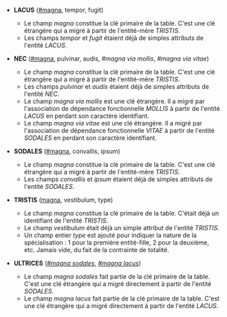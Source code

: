 - **LACUS** (<ins>#magna</ins>, tempor, fugit)
  - Le champ _magna_ constitue la clé primaire de la table. C'est une clé étrangère qui a migré à partir de l'entité-mère _TRISTIS_.
  - Les champs _tempor_ et _fugit_ étaient déjà de simples attributs de l'entité _LACUS_.

- **NEC** (<ins>#magna</ins>, pulvinar, audis, _#magna via mollis_, _#magna via vitae_)
  - Le champ _magna_ constitue la clé primaire de la table. C'est une clé étrangère qui a migré à partir de l'entité-mère _TRISTIS_.
  - Les champs _pulvinar_ et _audis_ étaient déjà de simples attributs de l'entité _NEC_.
  - Le champ _magna via mollis_ est une clé étrangère. Il a migré par l'association de dépendance fonctionnelle _MOLLIS_ à partir de l'entité _LACUS_ en perdant son caractère identifiant.
  - Le champ _magna via vitae_ est une clé étrangère. Il a migré par l'association de dépendance fonctionnelle _VITAE_ à partir de l'entité _SODALES_ en perdant son caractère identifiant.

- **SODALES** (<ins>#magna</ins>, convallis, ipsum)
  - Le champ _magna_ constitue la clé primaire de la table. C'est une clé étrangère qui a migré à partir de l'entité-mère _TRISTIS_.
  - Les champs _convallis_ et _ipsum_ étaient déjà de simples attributs de l'entité _SODALES_.

- **TRISTIS** (<ins>magna</ins>, vestibulum, type)
  - Le champ _magna_ constitue la clé primaire de la table. C'était déjà un identifiant de l'entité _TRISTIS_.
  - Le champ _vestibulum_ était déjà un simple attribut de l'entité _TRISTIS_.
  - Un champ entier _type_ est ajouté pour indiquer la nature de la spécialisation : 1 pour la première entité-fille, 2 pour la deuxième, etc. Jamais vide, du fait de la contrainte de totalité.

- **ULTRICES** (<ins>_#magna sodales_</ins>, <ins>_#magna lacus_</ins>)
  - Le champ _magna sodales_ fait partie de la clé primaire de la table. C'est une clé étrangère qui a migré directement à partir de l'entité _SODALES_.
  - Le champ _magna lacus_ fait partie de la clé primaire de la table. C'est une clé étrangère qui a migré directement à partir de l'entité _LACUS_.
